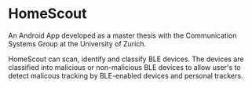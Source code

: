 # HomeScout
An Android App developed as a master thesis with the Communication Systems Group at the University of Zurich. 

HomeScout can scan, identify and classify BLE devices. The devices are classified into malicious or non-malicious BLE devices to allow user's to detect malicous tracking by BLE-enabled devices and personal trackers.
